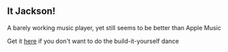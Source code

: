 ## It Jackson!

A barely working music player, yet still seems to be better than Apple Music

Get it [here](umm) if you don't want to do the build-it-yourself dance

